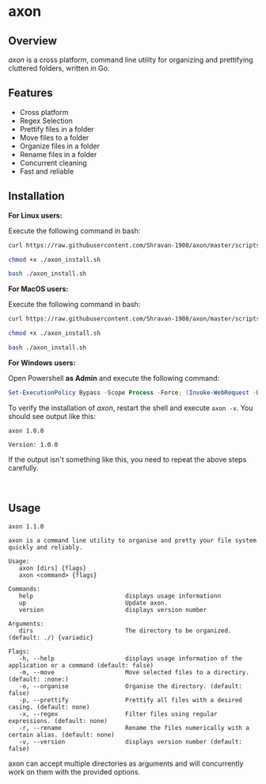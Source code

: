 # axon

## Overview
*axon* is a cross platform, command line utility for organizing and prettifying cluttered folders, written in Go.



## Features
- Cross platform
- Regex Selection
- Prettify files in a folder
- Move files to a folder
- Organize files in a folder
- Rename files in a folder
- Concurrent cleaning
- Fast and reliable


## Installation

**For Linux users:**

Execute the following command in bash:

```bash
curl https://raw.githubusercontent.com/Shravan-1908/axon/master/scripts/linux_install.sh > axon_install.sh

chmod +x ./axon_install.sh

bash ./axon_install.sh
```


**For MacOS users:**

Execute the following command in bash:

```bash
curl https://raw.githubusercontent.com/Shravan-1908/axon/master/scripts/macos_install.sh > axon_install.sh

chmod +x ./axon_install.sh

bash ./axon_install.sh
```

**For Windows users:**

Open Powershell **as Admin** and execute the following command:
```powershell
Set-ExecutionPolicy Bypass -Scope Process -Force; (Invoke-WebRequest -Uri https://raw.githubusercontent.com/Shravan-1908/axon/master/scripts/windows_install.ps1 -UseBasicParsing).Content | powershell -
```

To verify the installation of *axon*, restart the shell and execute `axon -v`. You should see output like this:

```
axon 1.0.0

Version: 1.0.0
```

If the output isn't something like this, you need to repeat the above steps carefully.


<br>


## Usage

<!-- todo document regex and move features -->

```
axon 1.1.0

axon is a command line utility to organise and pretty your file system quickly and reliably.

Usage:
   axon [dirs] {flags}
   axon <command> {flags}

Commands: 
   help                          displays usage informationn
   up                            Update axon.
   version                       displays version number

Arguments: 
   dirs                          The directory to be organized. (default: ./) {variadic}

Flags: 
   -h, --help                    displays usage information of the application or a command (default: false)
   -m, --move                    Move selected files to a directiry. (default: :none:)
   -o, --organise                Organise the directory. (default: false)
   -p, --prettify                Prettify all files with a desired casing. (default: none)
   -x, --regex                   Filter files using regular expressions. (default: none)
   -r, --rename                  Rename the files numerically with a certain alias. (default: none)
   -v, --version                 displays version number (default: false)

```

axon can accept multiple directories as arguments and will concurrently work on them with the provided options.